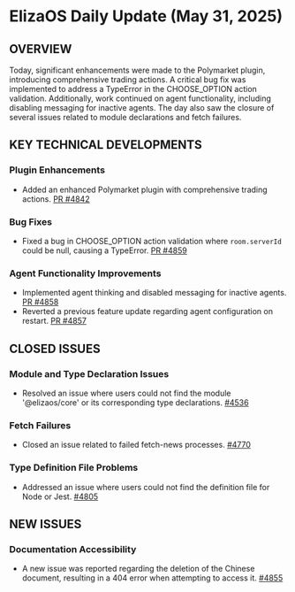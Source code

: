 # ElizaOS Daily Update (May 31, 2025)

## OVERVIEW 
Today, significant enhancements were made to the Polymarket plugin, introducing comprehensive trading actions. A critical bug fix was implemented to address a TypeError in the CHOOSE_OPTION action validation. Additionally, work continued on agent functionality, including disabling messaging for inactive agents. The day also saw the closure of several issues related to module declarations and fetch failures.

## KEY TECHNICAL DEVELOPMENTS

### Plugin Enhancements
- Added an enhanced Polymarket plugin with comprehensive trading actions. [PR #4842](https://github.com/elizaos/eliza/pull/4842)

### Bug Fixes
- Fixed a bug in CHOOSE_OPTION action validation where `room.serverId` could be null, causing a TypeError. [PR #4859](https://github.com/elizaos/eliza/pull/4859)

### Agent Functionality Improvements
- Implemented agent thinking and disabled messaging for inactive agents. [PR #4858](https://github.com/elizaos/eliza/pull/4858)
- Reverted a previous feature update regarding agent configuration on restart. [PR #4857](https://github.com/elizaos/eliza/pull/4857)

## CLOSED ISSUES

### Module and Type Declaration Issues
- Resolved an issue where users could not find the module '@elizaos/core' or its corresponding type declarations. [#4536](https://github.com/elizaos/eliza/issues/4536)

### Fetch Failures
- Closed an issue related to failed fetch-news processes. [#4770](https://github.com/elizaos/eliza/issues/4770)

### Type Definition File Problems
- Addressed an issue where users could not find the definition file for Node or Jest. [#4805](https://github.com/elizaos/eliza/issues/4805)

## NEW ISSUES

### Documentation Accessibility
- A new issue was reported regarding the deletion of the Chinese document, resulting in a 404 error when attempting to access it. [#4855](https://github.com/elizaos/eliza/issues/4855)